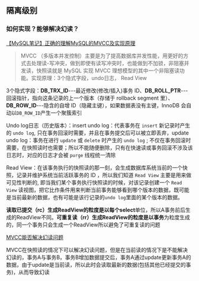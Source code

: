 ## 隔离级别

### 如何实现？能够解决幻读？

[【MySQL笔记】正确的理解MySQL的MVCC及实现原理](https://blog.csdn.net/SnailMann/article/details/94724197?ops_request_misc=%257B%2522request%255Fid%2522%253A%2522167162004516800192276489%2522%252C%2522scm%2522%253A%252220140713.130102334..%2522%257D&request_id=167162004516800192276489&biz_id=0&utm_medium=distribute.pc_search_result.none-task-blog-2~all~top_positive~default-1-94724197-null-null.142^v68^pc_new_rank,201^v4^add_ask,213^v2^t3_esquery_v1&utm_term=MVCC&spm=1018.2226.3001.4187) 

> MVCC （多版本并发控制）主要是为了提高数据库并发性能，用更好的方式去处理读-写冲突，做到即使有读写冲突时，也能做到不加锁，非阻塞并发读，快照读就是 MySQL 实现 MVCC 理想模型的其中一个非阻塞读功能。实现原理：3个隐式字段，undo日志， Read View

3个隐式字段：**DB_TRX_ID**---最近修改(修改/插入)事务 ID、**DB_ROLL_PTR**---回滚指针，指向这条记录的上一个版本（存储于 rollback segment 里）、**DB_ROW_ID**---隐含的自增 ID（隐藏主键），如果数据表没有主键，InnoDB 会自动以`DB_ROW_ID`产生一个聚簇索引

Undo log日志（历史版本）：insert undo log：代表事务在 `insert` 新记录时产生的 `undo log`, 只在事务回滚时需要，并且在事务提交后可以被立即丢弃，update undo log：事务在进行 `update` 或 `delete` 时产生的 `undo log` ; 不仅在事务回滚时需要，在快照读时也需要；所以不能随便删除，只有在快速读或事务回滚不涉及该日志时，对应的日志才会被 `purge` 线程统一清除

Read View：在该事务执行的快照读的那一刻，会生成数据库系统当前的一个快照，记录并维护系统当前活跃事务的 ID ，所以我们知道 `Read View` 主要是用来做可见性判断的, 即当我们某个事务执行快照读的时候，对该记录创建一个 `Read View` 读视图，把它比作条件用来判断当前事务能够看到哪个版本的数据，既可能是当前最新的数据，也有可能是该行记录的`undo log`里面的某个版本的数据。

**读取已提交（rc）**生成ReadView的粒度是以每个**select**单位，所以A事务前后生成的ReadView不同。**可重复读（rr）**生成ReadView的粒度是以**事务**为粒度生成的，同一个事务只会生成一个ReadView所以避免了可重复读的问题

[MVCC能否解决幻读问题 ](https://blog.csdn.net/Edwin_Hu/article/details/124392174?ops_request_misc=&request_id=&biz_id=102&utm_term=mvvc%E5%8F%AF%E4%BB%A5%E8%A7%A3%E5%86%B3%E5%B9%BB%E8%AF%BB&utm_medium=distribute.pc_search_result.none-task-blog-2~all~sobaiduweb~default-1-124392174.142^v71^insert_chatgpt,201^v4^add_ask&spm=1018.2226.3001.4187)

MVCC在快照读的情况下可以解决幻读问题，但是在当前读的情况下是不能解决幻读的，事务A与事务B，事务B增加数据提交后，事务A通过update更新事务A的数据，由于update是当前读，所以此时会读取最新的数据(包括其他已经提交的事务)，从而导致幻读